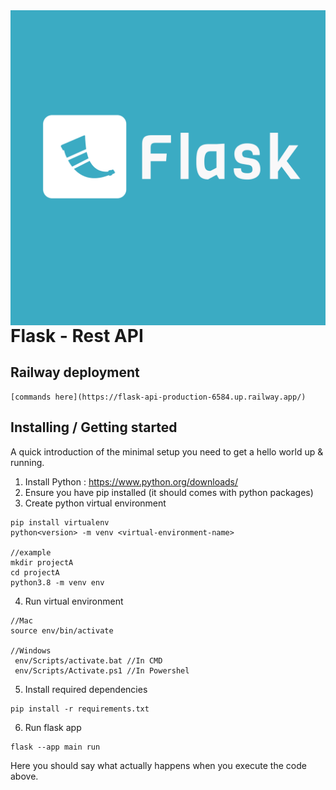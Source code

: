 <img src="./api/static/logo.png" alt="Logo of the project" align="right">

# Flask - Rest API

## Railway deployment

```shell
[commands here](https://flask-api-production-6584.up.railway.app/)
```

## Installing / Getting started

A quick introduction of the minimal setup you need to get a hello world up &
running.

1. Install Python : https://www.python.org/downloads/
2. Ensure you have pip installed (it should comes with python packages)
3. Create python virtual environment

```shell
pip install virtualenv
python<version> -m venv <virtual-environment-name>

//example
mkdir projectA
cd projectA
python3.8 -m venv env
```

4. Run virtual environment
   
```shell
//Mac
source env/bin/activate

//Windows
 env/Scripts/activate.bat //In CMD
 env/Scripts/Activate.ps1 //In Powershel
```

5. Install required dependencies
   
```shell
pip install -r requirements.txt
```

6. Run flask app
   
```shell
flask --app main run
```

Here you should say what actually happens when you execute the code above.
